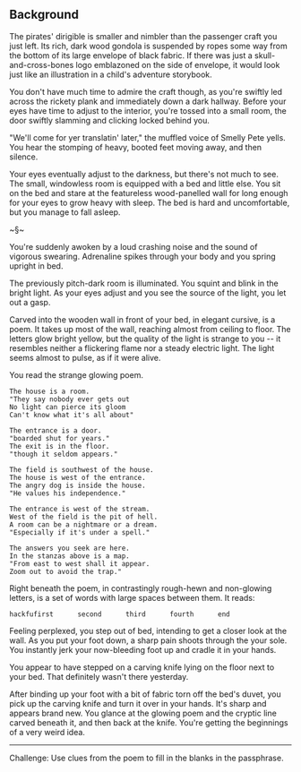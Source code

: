 ## Background

The pirates' dirigible is smaller and nimbler than the passenger craft you just left. Its rich, dark wood gondola is suspended by ropes some way from the bottom of its large envelope of black fabric. If there was just a skull-and-cross-bones logo emblazoned on the side of envelope, it would look just like an illustration in a child's adventure storybook.

You don't have much time to admire the craft though, as you're swiftly led across the rickety plank and immediately down a dark hallway. Before your eyes have time to adjust to the interior, you're tossed into a small room, the door swiftly slamming and clicking locked behind you.

"We'll come for yer translatin' later," the muffled voice of Smelly Pete yells. You hear the stomping of heavy, booted feet moving away, and then silence.

Your eyes eventually adjust to the darkness, but there's not much to see. The small, windowless room is equipped with a bed and little else. You sit on the bed and stare at the featureless wood-panelled wall for long enough for your eyes to grow heavy with sleep. The bed is hard and uncomfortable, but you manage to fall asleep.

~§~

You're suddenly awoken by a loud crashing noise and the sound of vigorous swearing. Adrenaline spikes through your body and you spring upright in bed. 

The previously pitch-dark room is illuminated. You squint and blink in the bright light. As your eyes adjust and you see the source of the light, you let out a gasp.

Carved into the wooden wall in front of your bed, in elegant cursive, is a poem. It takes up most of the wall, reaching almost from ceiling to floor. The letters glow bright yellow, but the quality of the light is strange to you -- it resembles neither a flickering flame nor a steady electric light. The light seems almost to pulse, as if it were alive.

You read the strange glowing poem.

	The house is a room.
	"They say nobody ever gets out
	No light can pierce its gloom
	Can't know what it's all about"
	
	The entrance is a door.
	"boarded shut for years."
	The exit is in the floor.
	"though it seldom appears."
	
	The field is southwest of the house.
	The house is west of the entrance.
	The angry dog is inside the house.
	"He values his independence."
	
	The entrance is west of the stream.
	West of the field is the pit of hell.
	A room can be a nightmare or a dream.
	"Especially if it's under a spell."
	
	The answers you seek are here.
	In the stanzas above is a map.
	"From east to west shall it appear.
	Zoom out to avoid the trap."
	
Right beneath the poem, in contrastingly rough-hewn and non-glowing letters, is a set of words with large spaces between them. It reads:
	
	hackfufirst      second      third      fourth      end

Feeling perplexed, you step out of bed, intending to get a closer look at the wall. As you put your foot down, a sharp pain shoots through the your sole. You instantly jerk your now-bleeding foot up and cradle it in your hands.

You appear to have stepped on a carving knife lying on the floor next to your bed. That definitely wasn't there yesterday.

After binding up your foot with a bit of fabric torn off the bed's duvet, you pick up the carving knife and turn it over in your hands. It's sharp and appears brand new. You glance at the glowing poem and the cryptic line carved beneath it, and then back at the knife. You're getting the beginnings of a very weird idea.

---

Challenge: Use clues from the poem to fill in the blanks in the passphrase.